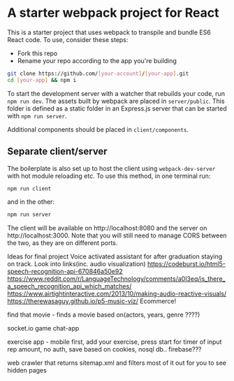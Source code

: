 # A starter webpack project for React

This is a starter project that uses webpack to transpile and bundle ES6 React code. To use, consider these steps:

* Fork this repo
* Rename your repo according to the app you're building

```sh
git clone https://github.com/[your-account]/[your-app].git
cd [your-app] && npm i
```

To start the development server with a watcher that rebuilds your code, run `npm run dev`. The assets built by webpack are placed in `server/public`. This folder is defined as a static folder in an Express.js server that can be started with `npm run server`.

Additional components should be placed in `client/components`.

## Separate client/server

The boilerplate is also set up to host the client using `webpack-dev-server` with hot module reloading etc. To use this method, in one terminal run:
```sh
npm run client
```
and in the other:
```sh
npm run server
```
The client will be available on http://localhost:8080 and the server on http://localhost:3000. Note that you will still need to manage CORS between the two, as they are on different ports.

Ideas for final project
Voice activated assistant for after graduation staying on track. Look into links(inc. audio visualization)
https://codeburst.io/html5-speech-recognition-api-670846a50e92
https://www.reddit.com/r/LanguageTechnology/comments/a0l3eq/is_there_a_speech_recognition_api_which_matches/
https://www.airtightinteractive.com/2013/10/making-audio-reactive-visuals/
https://therewasaguy.github.io/p5-music-viz/
Ecommerce!          

find that movie - finds a movie based on(actors, years, genre ????)

socket.io game chat-app

exercise app - mobile first, add your exercise, press start for timer of input rep amount, no auth, save based on cookies, nosql db.. firebase???

web crawler that returns sitemap.xml and filters most of it out for you to see hidden pages
